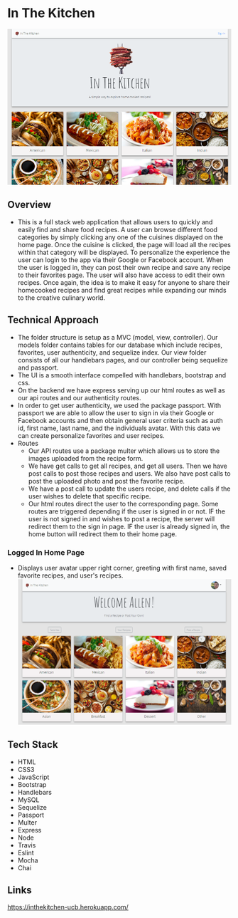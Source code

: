 # In The Kitchen
![Home Page](public/img/inthekitchenSS.png)
## Overview
- This is a full stack web application that allows users to quickly and easily find and share food recipes. A user can browse different food categories by simply clicking any one of the cuisines displayed on the home page. Once the cuisine is clicked, the page will load all the recipes within that category will be displayed. To personalize the experience the user can login to the app via their Google or Facebook account. When the user is logged in, they can post their own recipe and save any recipe to their favorites page. The user will also have access to edit their own recipes. Once again, the idea is to make it easy for anyone to share their homecooked recipes and find great recipes while expanding our minds to the creative culinary world. 

## Technical Approach
- The folder structure is setup as a MVC (model, view, controller). Our models folder contains tables for our database which include recipes, favorites, user authenticity, and sequelize index. Our view folder consists of all our handlebars pages, and our controller being sequelize and passport. 
- The UI is a smooth interface compelled with handlebars, bootstrap and css. 
- On the backend we have express serving up our html routes as well as our api routes and our authenticity routes. 
- In order to get user authenticity, we used the package passport. With passport we are able to allow the user to sign in via their Google or Facebook accounts and then obtain general user criteria such as auth id, first name, last name, and the individuals avatar. With this data we can create personalize favorites and user recipes. 
- Routes
    - Our API routes use a package multer which allows us to store the images uploaded from the recipe form. 
    - We have get calls to get all recipes, and get all users. Then we have post calls to post those recipes and users. We also have post calls to post the uploaded photo and post the favorite recipe.
    - We have a post call to update the users recipe, and delete calls if the user wishes to delete that specific recipe. 
    - Our html routes direct the user to the corresponding page. Some routes are triggered depending if the user is signed in or not. IF the user is not signed in and wishes to post a recipe, the server will redirect them to the sign in page. IF the user is already signed in, the home button will redirect them to their home page. 
### Logged In Home Page
- Displays user avatar upper right corner, greeting with first name, saved favorite recipes, and user's recipes.
![User Home](public/img/InTheKitchenHome.jpg)
## Tech Stack
 * HTML
 * CSS3
 * JavaScript
 * Bootstrap
 * Handlebars
 * MySQL
 * Sequelize
 * Passport
 * Multer
 * Express
 * Node
 * Travis
 * Eslint
 * Mocha 
 * Chai

## Links
https://inthekitchen-ucb.herokuapp.com/
